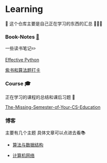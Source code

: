 # Learning

:book:
这个仓库主要是自己正在学习的东西的汇总 :clap::clap::clap:

### Book-Notes [:notebook_with_decorative_cover:](https://github.com/users/wangzitiansky/projects/1)

一些读书笔记:pencil2:

[Effective Python](./src/book-notes/effective-python/readme.md)

[紫书和算法题打卡](./src/book-notes/purple-book/readme.md)

### Course :mortar_board:

正在学习的课程的总结和课后习题 :school_satchel:

[The-Missing-Semester-of-Your-CS-Education](https://github.com/wangzitiansky/The-Missing-Semester-of-Your-CS-Education--)

### 博客

主要有几个主题
具体文章可以点进去看:books:

+ [算法与数据结构](https://github.com/wangzitiansky/Learning/projects/1)

+ [计算机网络](https://github.com/wangzitiansky/Learning/projects/2)

